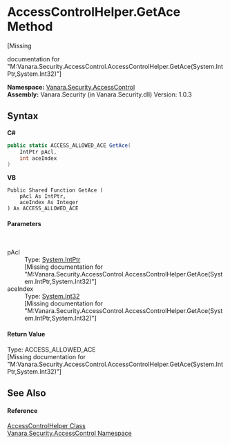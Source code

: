 # AccessControlHelper.GetAce Method 
 

\[Missing <summary> documentation for "M:Vanara.Security.AccessControl.AccessControlHelper.GetAce(System.IntPtr,System.Int32)"\]

**Namespace:**&nbsp;<a href="62a937f8-234b-6e15-2f22-272a8ae206a7">Vanara.Security.AccessControl</a><br />**Assembly:**&nbsp;Vanara.Security (in Vanara.Security.dll) Version: 1.0.3

## Syntax

**C#**<br />
``` C#
public static ACCESS_ALLOWED_ACE GetAce(
	IntPtr pAcl,
	int aceIndex
)
```

**VB**<br />
``` VB
Public Shared Function GetAce ( 
	pAcl As IntPtr,
	aceIndex As Integer
) As ACCESS_ALLOWED_ACE
```


#### Parameters
&nbsp;<dl><dt>pAcl</dt><dd>Type: <a href="http://msdn2.microsoft.com/en-us/library/5he14kz8" target="_blank">System.IntPtr</a><br />\[Missing <param name="pAcl"/> documentation for "M:Vanara.Security.AccessControl.AccessControlHelper.GetAce(System.IntPtr,System.Int32)"\]</dd><dt>aceIndex</dt><dd>Type: <a href="http://msdn2.microsoft.com/en-us/library/td2s409d" target="_blank">System.Int32</a><br />\[Missing <param name="aceIndex"/> documentation for "M:Vanara.Security.AccessControl.AccessControlHelper.GetAce(System.IntPtr,System.Int32)"\]</dd></dl>

#### Return Value
Type: ACCESS_ALLOWED_ACE<br />\[Missing <returns> documentation for "M:Vanara.Security.AccessControl.AccessControlHelper.GetAce(System.IntPtr,System.Int32)"\]

## See Also


#### Reference
<a href="481af0cb-3c08-3c93-e448-e028e740de95">AccessControlHelper Class</a><br /><a href="62a937f8-234b-6e15-2f22-272a8ae206a7">Vanara.Security.AccessControl Namespace</a><br />